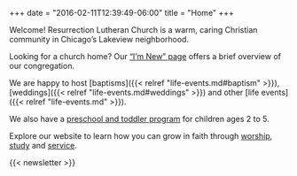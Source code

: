 +++
date = "2016-02-11T12:39:49-06:00"
title = "Home"
+++

Welcome! Resurrection Lutheran Church is a warm, caring Christian community in Chicago’s Lakeview neighborhood. 

Looking for a church home? Our [“I’m New” page](/im-new) offers a brief overview of our congregation.

We are happy to host [baptisms]({{< relref "life-events.md#baptism" >}}), [weddings]({{< relref "life-events.md#weddings" >}}) and other [life events]({{< relref "life-events.md" >}}). 

We also have a [preschool and toddler program](/preschool) for children ages 2 to 5.

Explore our website to learn how you can grow in faith through [worship](/worship), [study](/education) and [service](/in-the-community). 
 
{{< newsletter >}}


